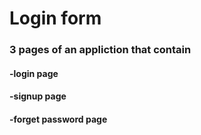 # Login form
### 3 pages of an appliction that contain 
#### -login page 
#### -signup page
#### -forget password page
